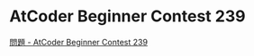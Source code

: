 AtCoder Beginner Contest 239
===

[問題 - AtCoder Beginner Contest 239](https://atcoder.jp/contests/abc239/tasks)
